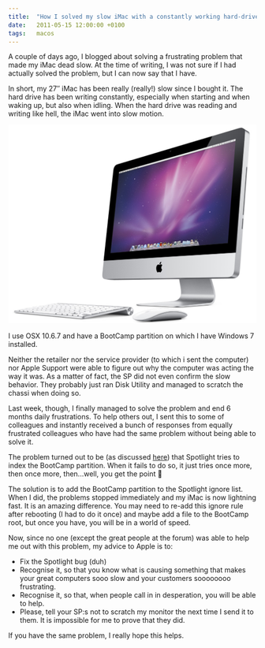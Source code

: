 ```yaml
---
title:  "How I solved my slow iMac with a constantly working hard-drive"
date:   2011-05-15 12:00:00 +0100
tags: 	macos
---
```


A couple of days ago, I blogged about solving a frustrating problem that made my
iMac dead slow. At the time of writing, I was not sure if I had actually solved
the problem, but I can now say that I have.

In short, my 27″ iMac has been really (really!) slow since I bought it. The hard
drive has been writing constantly, especially when starting and when waking up,
but also when idling. When the hard drive was reading and writing like hell, the
iMac went into slow motion.

![The mighty iMac – great once you fix Spotlight](/assets/blog/2011-05-15.jpg)

I use OSX 10.6.7 and have a BootCamp partition on which I have Windows 7 installed.

Neither the retailer nor the service provider (to which i sent the computer) nor
Apple Support were able to figure out why the computer was acting the way it was.
As a matter of fact, the SP did not even confirm the slow behavior. They probably
just ran Disk Utility and managed to scratch the chassi when doing so.

Last week, though, I finally managed to solve the problem and end 6 months daily
frustrations. To help others out, I sent this to some of colleagues and instantly
received a bunch of responses from equally frustrated colleagues who have had the
same problem without being able to solve it.

The problem turned out to be (as discussed [here](https://discussions.apple.com/message/12913591?messageID=12913591))
that Spotlight tries to index the BootCamp partition. When it fails to do so, it
just tries once more, then once more, then...well, you get the point 🙂

The solution is to add the BootCamp partition to the Spotlight ignore list. When
I did, the problems stopped immediately and my iMac is now lightning fast. It is
an amazing difference. You may need to re-add this ignore rule after rebooting (I
had to do it once) and maybe add a file to the BootCamp root, but once you have,
you will be in a world of speed.

Now, since no one (except the great people at the forum) was able to help me out
with this problem, my advice to Apple is to:

- Fix the Spotlight bug (duh)
- Recognise it, so that you know what is causing something that makes your great computers sooo slow and your customers soooooooo frustrating.
- Recognise it, so that, when people call in in desperation, you will be able to help.
- Please, tell your SP:s not to scratch my monitor the next time I send it to them. It is impossible for me to prove that they did.

If you have the same problem, I really hope this helps.